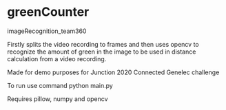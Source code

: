 # greenCounter
imageRecognition_team360

Firstly splits the video recording to frames and then uses opencv to recognize the amount of green in the image to be used in distance calculation from a video recording.

Made for demo purposes for Junction 2020 Connected Genelec challenge

To run use command python main.py

Requires pillow, numpy and opencv 
